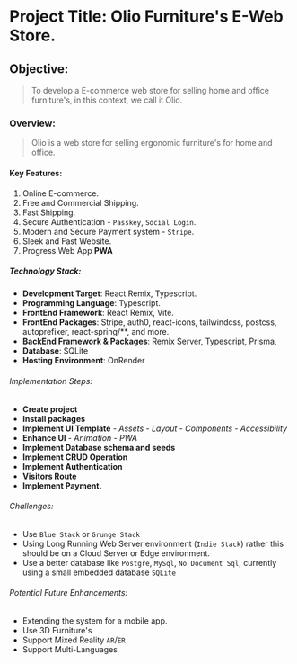 # Project Title: Olio Furniture's E-Web Store.
## Objective:
>To develop a E-commerce web store for selling home and office furniture's, in this context, we call it Olio.

### Overview:
> Olio is a web store for selling ergonomic furniture's for home and office.

#### Key Features:
1. Online E-commerce.
2. Free and Commercial Shipping.
3. Fast Shipping.
4. Secure Authentication - `Passkey`, `Social Login`.
5. Modern and Secure Payment system - `Stripe`.
6. Sleek and Fast Website.
7. Progress Web App **PWA**

##### Technology Stack:
- **Development Target**: React Remix, Typescript.
- **Programming Language**: Typescript.
- **FrontEnd Framework**: React Remix, Vite.
- **FrontEnd Packages**: Stripe, auth0, react-icons, tailwindcss, postcss, autoprefixer, react-spring/**, and more.
- **BackEnd Framework & Packages**: Remix Server, Typescript, Prisma,
- **Database**: SQLite
- **Hosting Environment**: OnRender

###### Implementation Steps:
- **Create project**
-  **Install packages**
-  **Implement UI Template**
        -  *Assets*
        -  *Layout*
        -  *Components*
        - *Accessibility*
-  **Enhance UI**
        -   *Animation*
        -  *PWA*
-  **Implement Database schema and seeds**
-  **Implement CRUD Operation**
-  **Implement Authentication**
-  **Visitors Route**
-  **Implement Payment.**

###### Challenges:
- Use `Blue Stack` or `Grunge Stack`
- Using Long Running Web Server environment (`Indie Stack`) rather this should be on a Cloud Server or Edge environment.
- Use a better database like `Postgre`, `MySql`, `No Document Sql`, currently using a small embedded database `SQLite`

###### Potential Future Enhancements:
- Extending the system for a mobile app.
- Use 3D Furniture's
- Support Mixed Reality `AR`/`ER`
- Support Multi-Languages
